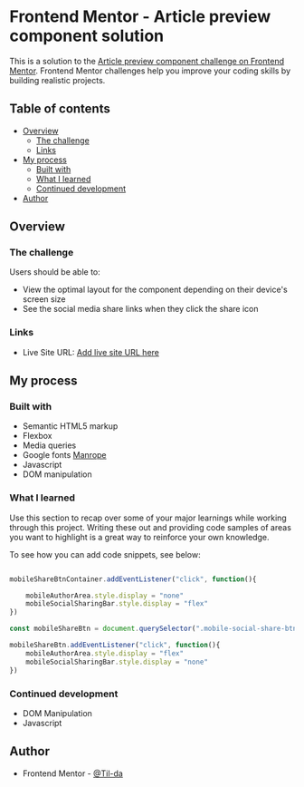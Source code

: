 # Frontend Mentor - Article preview component solution

This is a solution to the [Article preview component challenge on Frontend Mentor](https://www.frontendmentor.io/challenges/article-preview-component-dYBN_pYFT). Frontend Mentor challenges help you improve your coding skills by building realistic projects. 

## Table of contents

- [Overview](#overview)
  - [The challenge](#the-challenge)
  - [Links](#links)
- [My process](#my-process)
  - [Built with](#built-with)
  - [What I learned](#what-i-learned)
  - [Continued development](#continued-development)
- [Author](#author)



## Overview

### The challenge

Users should be able to:

- View the optimal layout for the component depending on their device's screen size
- See the social media share links when they click the share icon

### Links

- Live Site URL: [Add live site URL here](https://your-live-site-url.com)

## My process

### Built with

- Semantic HTML5 markup
- Flexbox
- Media queries
- Google fonts [Manrope](https://fonts.google.com/specimen/Manrope)
- Javascript
- DOM manipulation


### What I learned

Use this section to recap over some of your major learnings while working through this project. Writing these out and providing code samples of areas you want to highlight is a great way to reinforce your own knowledge.

To see how you can add code snippets, see below:


```js

mobileShareBtnContainer.addEventListener("click", function(){

    mobileAuthorArea.style.display = "none"
    mobileSocialSharingBar.style.display = "flex"
})

const mobileShareBtn = document.querySelector(".mobile-social-share-btn")

mobileShareBtn.addEventListener("click", function(){
    mobileAuthorArea.style.display = "flex"
    mobileSocialSharingBar.style.display = "none"
})

```


### Continued development

- DOM Manipulation
- Javascript


## Author

- Frontend Mentor - [@Til-da](https://www.frontendmentor.io/profile/Til-da)


